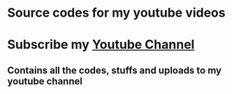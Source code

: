 # Source codes for my youtube videos
# Subscribe my <a href="https://www.youtube.com/channel/UCIsOCtCm14VQpaHvfO7jNRA">Youtube Channel</a>
## Contains all the codes, stuffs and uploads to my youtube channel


